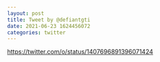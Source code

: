 ```yaml
--- 
layout: post 
title: Tweet by @defiantgti 
date: 2021-06-23 1624456072 
categories: twitter 
--- 
```

https://twitter.com/o/status/1407696891396071424